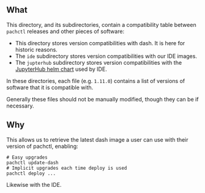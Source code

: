 ## What

This directory, and its subdirectories, contain a compatibility table between
`pachctl` releases and other pieces of software:

* This directory stores version compatibilities with dash. It is here for
historic reasons.
* The `ide` subdirectory stores version compatibilities with our IDE images.
* The `jupterhub` subdirectory stores version compatibilities with the
[JupyterHub helm chart](https://jupyterhub.github.io/helm-chart/) used by IDE. 

In these directories, each file (e.g. `1.11.0`) contains a list of versions of
software that it is compatible with.

Generally these files should not be manually modified, though they can be if
necessary.

## Why

This allows us to retrieve the latest dash image a user can use with their version of pachctl, enabling:

```
# Easy upgrades
pachctl update-dash
# Implicit upgrades each time deploy is used
pachctl deploy ...
```

Likewise with the IDE.
